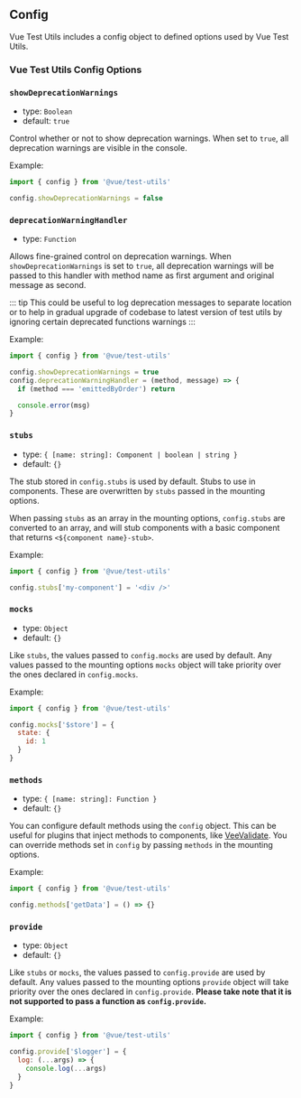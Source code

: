 ## Config

Vue Test Utils includes a config object to defined options used by Vue Test Utils.

### Vue Test Utils Config Options

### `showDeprecationWarnings`

- type: `Boolean`
- default: `true`

Control whether or not to show deprecation warnings. When set to `true`, all deprecation warnings are visible in the console.

Example:

```js
import { config } from '@vue/test-utils'

config.showDeprecationWarnings = false
```

### `deprecationWarningHandler`

- type: `Function`

Allows fine-grained control on deprecation warnings. When `showDeprecationWarnings` is set to `true`, all deprecation warnings will be passed to this handler with method name as first argument and original message as second.

::: tip
This could be useful to log deprecation messages to separate location or to help in gradual upgrade of codebase to latest version of test utils by ignoring certain deprecated functions warnings
:::

Example:

```js
import { config } from '@vue/test-utils'

config.showDeprecationWarnings = true
config.deprecationWarningHandler = (method, message) => {
  if (method === 'emittedByOrder') return

  console.error(msg)
}
```

### `stubs`

- type: `{ [name: string]: Component | boolean | string }`
- default: `{}`

The stub stored in `config.stubs` is used by default.
Stubs to use in components. These are overwritten by `stubs` passed in the mounting options.

When passing `stubs` as an array in the mounting options, `config.stubs` are converted to an array, and will stub components with a basic component that returns `<${component name}-stub>`.

Example:

```js
import { config } from '@vue/test-utils'

config.stubs['my-component'] = '<div />'
```

### `mocks`

- type: `Object`
- default: `{}`

Like `stubs`, the values passed to `config.mocks` are used by default. Any values passed to the mounting options `mocks` object will take priority over the ones declared in `config.mocks`.

Example:

```js
import { config } from '@vue/test-utils'

config.mocks['$store'] = {
  state: {
    id: 1
  }
}
```

### `methods`

- type: `{ [name: string]: Function }`
- default: `{}`

You can configure default methods using the `config` object. This can be useful for plugins that inject methods to components, like [VeeValidate](https://logaretm.github.io/vee-validate/). You can override methods set in `config` by passing `methods` in the mounting options.

Example:

```js
import { config } from '@vue/test-utils'

config.methods['getData'] = () => {}
```

### `provide`

- type: `Object`
- default: `{}`

Like `stubs` or `mocks`, the values passed to `config.provide` are used by default. Any values passed to the mounting options `provide` object will take priority over the ones declared in `config.provide`. **Please take note that it is not supported to pass a function as `config.provide`.**

Example:

```js
import { config } from '@vue/test-utils'

config.provide['$logger'] = {
  log: (...args) => {
    console.log(...args)
  }
}
```
